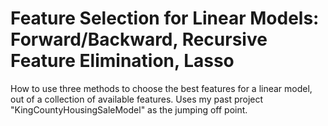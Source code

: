 # Feature Selection for Linear Models: Forward/Backward, Recursive Feature Elimination, Lasso

How to use three methods to choose the best features for a linear model, out of a collection of available features.
Uses my past project "KingCountyHousingSaleModel" as the jumping off point. 
